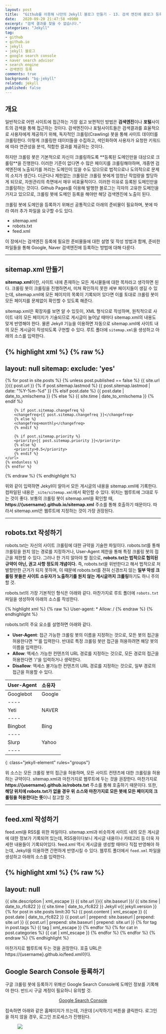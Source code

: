 ```yaml
---
layout: post
title:  "Github를 이용해 나만의 Jekyll 블로그 만들기 - 13. 검색 엔진에 블로그 등록하기"
date:   2020-09-20 21:47:58 +0900
excerpt: "검색 결과를 찾을 수 없습니다."
categories: "Jekyll"
tag:
- github
- github.io
- jekyll
- jekyll 블로그
- google search console
- naver search advisor
- search engine
- 검색엔진 등록
comments: true
background: "bg-jekyll"
related: jekyll
published: false
---
```


<style>
	.jekyll-element > thead > tr {
		background: midnightblue;
		color: white;
	}

	.jekyll-element th {
		text-align: center !important;
	}

	.jekyll-element td {
		padding: 10px;
	}

	.jekyll-element th:nth-child(1),
	.jekyll-element td:nth-child(1) {
		width: 20%;
	}
</style>

## 개요

일반적으로 어떤 사이트에 접근하는 가장 쉽고 보편적인 방법은 **검색엔진**이나 **포털**사이트의 검색을 통해 접근하는 것이다. 검색엔진이나 포털사이트들은 검색결과를 효율적으로 사용자에게 제공하기 위해, 독자적인 크롤링(Crawling) 봇을 통해 사이트 데이터를 크롤링한다. 이렇게 크롤링한 데이터들을 수집하고, 색인화하여 사용자가 요청한 키워드에 따라 연관성을 분석, 적합한 결과를 제공하는 것이다.

하지만 크롤링 봇은 기본적으로 자신이 크롤링하도록 **<span class="color-blue">등록된 도메인만을 대상으로 크롤링</span>**을 진행한다. 이러한 기준이 없다면 수 많은 페이지를 크롤링해야하며, 개중엔 검색엔진에 노출되기를 꺼리는 도메인이 있을 수도 있으므로 법적으로나 도의적으로 문제의 소지가 생긴다. 더군다나 제한없는 크롤링은 크롤링 봇에게 엄청난 작업량을 할당하게 되므로, 자원관리의 측면에서 매우 비효율적이다. 이러한 이유로 등록된 도메인만을 크롤링하는 것이다. Github Pages를 이용해 발행한 블로그는 각자의 고유한 도메인을 가지고 있으므로, 크롤링 봇에 도메인 등록을 해야만 해당 검색엔진에 노출이 된다.

크롤링 봇에 도메인을 등록하기 위해선 공통적으로 아래의 준비물이 필요하며, 봇에 따라 여러 추가 파일을 요구할 수도 있다.

* sitemap.xml
* robots.txt
* feed.xml

이 장에서는 검색엔진 등록에 필요한 준비물들에 대한 설명 및 작성 방법과 함께, 준비한 파일들을 통해 Google, Naver 검색엔진에 등록하는 방법에 대해 다룬다.

---
## sitemap.xml 만들기

**sitemap.xml**이란, 사이트 내에 존재하는 모든 게시물들에 대한 목차라고 생각하면 된다. 크롤링 봇이 크롤링을 진행하면서, 미쳐 확인하지 못한 세부 페이지들이 생길 수 있는데, sitemap.xml에 모든 페이지의 목록이 기록되어 있다면 이를 토대로 <span class="color-red">크롤링 봇이 모든 페이지를 문제없이 확인</span>할 수 있도록 해준다.

sitemap.xml은 확장자를 보면 알 수 있듯이, XML 형식으로 작성하며, 원칙적으로 사이트 내의 모든 페이지가 기술되므로 게시글이 늘어날 때마다 sitemap.xml의 내용도 맞게 반영해야 한다. 물론 Jekyll 기능을 이용하면 자동으로 sitemap.xml에 사이트 내의 모든 게시글이 작성되도록 구현할 수 있다. 루트 폴더에 `sitemap.xml`을 생성하고 아래의 소스를 입력한다.

{% highlight xml %}
{% raw %}
---
layout: null
sitemap:
exclude: 'yes'
---
<?xml version="1.0" encoding="UTF-8"?>
<urlset xmlns="http://www.sitemaps.org/schemas/sitemap/0.9">
	{% for post in site.posts %}
	{% unless post.published == false %}
	<url>
		<loc>{{ site.url }}{{ post.url }}</loc>
		{% if post.sitemap.lastmod %}
		<lastmod>{{ post.sitemap.lastmod | date: "%Y-%m-%d" }}</lastmod>
		{% elsif post.date %}
		<lastmod>{{ post.date | date_to_xmlschema }}</lastmod>
		{% else %}
		<lastmod>{{ site.time | date_to_xmlschema }}</lastmod>
		{% endif %}

		{% if post.sitemap.changefreq %}
		<changefreq>{{ post.sitemap.changefreq }}</changefreq>
		{% else %}
		<changefreq>monthly</changefreq>
		{% endif %}

		{% if post.sitemap.priority %}
		<priority>{{ post.sitemap.priority }}</priority>
		{% else %}
		<priority>0.5</priority>
		{% endif %}
	</url>
	{% endunless %}
	{% endfor %}
</urlset>
{% endraw %}
{% endhighlight %}

위와 같이 입력하면 Jekyll이 알아서 모든 게시글의 내용을 sitemap.xml에 기록한다. 컴파일된 내용은 `_site/sitemap.xml`에서 확인할 수 있다. 위치는 웹루트에 그대로 두는 것이 좋다. 보통의 크롤링 봇이 sitemap.xml을 확인할 때, **https://{username}.github.io/sitemap.xml** 주소를 통해 호출하기 때문이다. 따라서 sitemap.xml은 웹루트에 지정하는 것이 가장 권장된다.

---
## robots.txt 작성하기

robots.txt는 자신의 사이트 크롤링에 대한 규약을 기술한 파일이다. robots.txt를 통해 크롤링을 원치 않는 경로를 지정하거나, User-Agent 제한을 통해 특정 크롤링 봇의 접근을 제한할 수 있다. 그러나 한 가지 알아야 할 점으로, **<span class="color-purered">robots.txt는 법적으로 협의된 규약이 아닌, 권고 사항 정도의 개념이다.</span>** 즉, robots.txt을 위반한다고 해서 법적으로 처벌할만한 근거가 되지 못하며, 이 때문에 robots.txt를 젼혀 신경쓰지 않는 **일부 악성 크롤링 봇들은 사이트 소유자가 노출하기를 원치 않는 게시글까지 크롤링**하기도 하니 주의할 것.

robots.txt의 가장 기본적인 형식은 아래와 같다. 마찬가지로 루트 폴더에 `robots.txt` 파일을 생성하여 아래의 소스를 작성한다.

{% highlight xml %}
{% raw %}
User-agent: *
Allow: /
{% endraw %}
{% endhighlight %}

robots.txt의 주요 요소를 설명하면 아래와 같다.

* **User-Agent**: 접근 가능한 크롤링 봇의 이름을 지정하는 것으로, 모든 봇의 접근을 허용한다면 '*'를 입력한다. 반대로 특정 크롤링 봇만 접근을 허용하려면 해당 봇의 이름을 입력한다.
* **Allow**: 엑세스 가능한 컨텐츠의 URL 경로를 지정하는 것으로, 모든 경로의 접근을 허용한다면 '/'을 입력하거나 생략한다.
* **Disallow**: 엑세스 불가능한 컨텐츠의 URL 경로를 지정하는 것으로, 일부 경로의 접근을 허용할 수 있다.

| User-Agent | 소유자 |
|:--------|:--------|
| Googlebot | Google |
|----
| Yeti | NAVER |
|----
| Bingbot | Bing |
|----
| Slurp | Yahoo |
|----
{: class="jekyll-element" rules="groups"}

위 소스는 모든 크롤링 봇의 접근을 허용하며, 모든 사이트 컨텐츠에 대한 크롤링을 허용하는 규약이다. sitemap.xml과 마찬가지로 웹루트에 두는 것을 권장한다. 마찬가지로 **https://{username}.github.io/robots.txt** 주소를 통해 호출하기 때문이다. 또한, **해당 위치에 robots.txt가 없을 경우 위 소스와 마찬가지로 모든 봇에 모든 페이지의 크롤링을 허용한다는 뜻**이니 참고할 것.

---
## feed.xml 작성하기

feed.xml을 RSS를 위한 파일이다. sitemap.xml과 비슷하게 사이트 내의 모든 게시글에 대한 정보가 기록되어 있는데, RSS용이다보니 게시글 내용이나 카테고리 등 더욱 자세한 내용들이 기록되어있다. feed.xml 역시 게시글을 생성할 때마다 직접 반영해야 하는데, Jekyll을 이용하면 간편하게 반영시킬 수 있다. 웹루트 폴더에서 `feed.xml` 파일을 생성하고 아래의 소스를 입력한다.

{% highlight xml %}
{% raw %}
---
layout: null
---
<?xml version="1.0" encoding="UTF-8"?>
<rss version="2.0" xmlns:atom="http://www.w3.org/2005/Atom">
  <channel>
    <title>{{ site.title | xml_escape }}</title>
    <description>{{ site.description | xml_escape }}</description>
    <link>{{ site.url }}{{ site.baseurl }}/</link>
    <atom:link href="{{ "/feed.xml" | prepend: site.baseurl | prepend: site.url }}" rel="self" type="application/rss+xml"/>
    <pubDate>{{ site.time | date_to_rfc822 }}</pubDate>
    <lastBuildDate>{{ site.time | date_to_rfc822 }}</lastBuildDate>
    <generator>Jekyll v{{ jekyll.version }}</generator>
    {% for post in site.posts limit:30 %}
      <item>
        <title>{{ post.title | xml_escape }}</title>
        <description>{{ post.content | xml_escape }}</description>
        <pubDate>{{ post.date | date_to_rfc822 }}</pubDate>
        <link>{{ post.url | prepend: site.baseurl | prepend: site.url }}</link>
        <guid isPermaLink="true">{{ post.url | prepend: site.baseurl | prepend: site.url }}</guid>
        {% for tag in post.tags %}
        <category>{{ tag | xml_escape }}</category>
        {% endfor %}
        {% for cat in post.categories %}
        <category>{{ cat | xml_escape }}</category>
        {% endfor %}
      </item>
    {% endfor %}
  </channel>
</rss>
{% endraw %}
{% endhighlight %}

마찬가지로 웹루트에 두는 것을 권장한다. 호출 URL은 https://{username}.github.io/feed.xml이다.

## Google Search Console 등록하기

구글 크롤링 봇에 등록하기 위해선 Google Search Console에 도메인 정보를 기록해야 한다. 반드시 구글 계정이 필요하니 유의할 것.

<center>
	<a href="https://search.google.com/search-console/about" class="btn" target="_blank">Google Search Console</a>
</center>

접속하면 아래와 같은 홈페이지가 뜨는데, 가운데 [<span class="color-blue">시작하기</span>] 버튼을 클릭한다. 로그인을 하지 않을 경우, 로그인 프로세스가 진행된다.

<figure>
	<a href="https://user-images.githubusercontent.com/50317129/93715487-830b8500-fba4-11ea-85ed-58ce1cb9c2c6.png">
		<img src="https://user-images.githubusercontent.com/50317129/93715487-830b8500-fba4-11ea-85ed-58ce1cb9c2c6.png" class="w7" />
	</a>
</figure>

